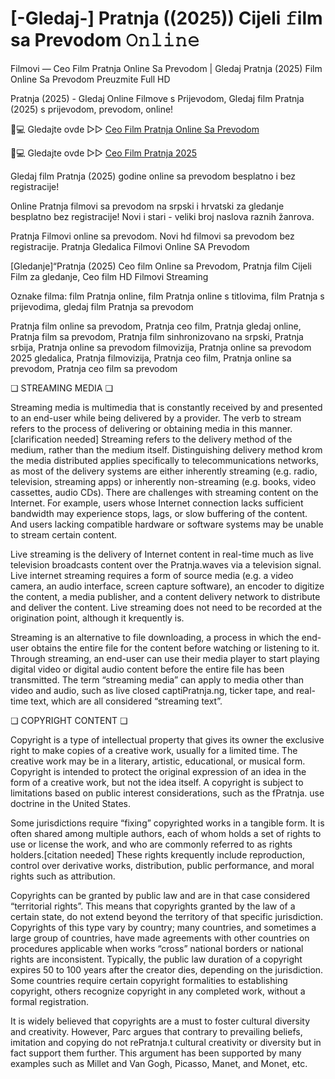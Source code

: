 # [-Gledaj-] Pratnja ((2025)) Cijeli 𝚏ilm sa Prevodom 𝙾𝚗𝚕𝚒𝚗𝚎

Filmovi — Ceo Film Pratnja Online Sa Prevodom | Gledaj Pratnja (2025) Film Online Sa Prevodom Preuzmite Full HD

Pratnja (2025) - Gledaj Online Filmove s Prijevodom, Gledaj film Pratnja (2025) s prijevodom, prevodom, online!

📱💻 Gledajte ovde ▷▷ [Ceo Film Pratnja Online Sa Prevodom](https://t.co/FpLDdEx0wJ)

📱💻 Gledajte ovde ▷▷ [Ceo Film Pratnja 2025](https://t.co/FpLDdEx0wJ)

Gledaj film Pratnja (2025) godine online sa prevodom besplatno i bez registracije!

Online Pratnja filmovi sa prevodom na srpski i hrvatski za gledanje besplatno bez registracije! Novi i stari - veliki broj naslova raznih žanrova.

Pratnja Filmovi online sa prevodom. Novi hd filmovi sa prevodom bez registracije. Pratnja Gledalica Filmovi Online SA Prevodom

[Gledanje]“Pratnja (2025) Ceo film Online sa Prevodom, Pratnja film Cijeli Film za gledanje, Ceo film HD Filmovi Streaming

Oznake filma: film Pratnja online, film Pratnja online s titlovima, film Pratnja s prijevodima, gledaj film Pratnja sa prevodom

Pratnja film online sa prevodom, Pratnja ceo film, Pratnja gledaj online, Pratnja film sa prevodom, Pratnja film sinhronizovano na srpski, Pratnja srbija, Pratnja online sa prevodom filmovizija, Pratnja online sa prevodom 2025 gledalica, Pratnja filmovizija, Pratnja ceo film, Pratnja online sa prevodom, Pratnja ceo film sa prevodom

❏ STREAMING MEDIA ❏

Streaming media is multimedia that is constantly received by and presented to an end-user while being delivered by a provider. The verb to stream refers to the process of delivering or obtaining media in this manner.[clarification needed] Streaming refers to the delivery method of the medium, rather than the medium itself. Distinguishing delivery method krom the media distributed applies specifically to telecommunications networks, as most of the delivery systems are either inherently streaming (e.g. radio, television, streaming apps) or inherently non-streaming (e.g. books, video cassettes, audio CDs). There are challenges with streaming content on the Internet. For example, users whose Internet connection lacks sufficient bandwidth may experience stops, lags, or slow buffering of the content. And users lacking compatible hardware or software systems may be unable to stream certain content.

Live streaming is the delivery of Internet content in real-time much as live television broadcasts content over the Pratnja.waves via a television signal. Live internet streaming requires a form of source media (e.g. a video camera, an audio interface, screen capture software), an encoder to digitize the content, a media publisher, and a content delivery network to distribute and deliver the content. Live streaming does not need to be recorded at the origination point, although it krequently is.

Streaming is an alternative to file downloading, a process in which the end-user obtains the entire file for the content before watching or listening to it. Through streaming, an end-user can use their media player to start playing digital video or digital audio content before the entire file has been transmitted. The term “streaming media” can apply to media other than video and audio, such as live closed captiPratnja.ng, ticker tape, and real-time text, which are all considered “streaming text”.

❏ COPYRIGHT CONTENT ❏

Copyright is a type of intellectual property that gives its owner the exclusive right to make copies of a creative work, usually for a limited time. The creative work may be in a literary, artistic, educational, or musical form. Copyright is intended to protect the original expression of an idea in the form of a creative work, but not the idea itself. A copyright is subject to limitations based on public interest considerations, such as the fPratnja. use doctrine in the United States.

Some jurisdictions require “fixing” copyrighted works in a tangible form. It is often shared among multiple authors, each of whom holds a set of rights to use or license the work, and who are commonly referred to as rights holders.[citation needed] These rights krequently include reproduction, control over derivative works, distribution, public performance, and moral rights such as attribution.

Copyrights can be granted by public law and are in that case considered “territorial rights”. This means that copyrights granted by the law of a certain state, do not extend beyond the territory of that specific jurisdiction. Copyrights of this type vary by country; many countries, and sometimes a large group of countries, have made agreements with other countries on procedures applicable when works “cross” national borders or national rights are inconsistent. Typically, the public law duration of a copyright expires 50 to 100 years after the creator dies, depending on the jurisdiction. Some countries require certain copyright formalities to establishing copyright, others recognize copyright in any completed work, without a formal registration.

It is widely believed that copyrights are a must to foster cultural diversity and creativity. However, Parc argues that contrary to prevailing beliefs, imitation and copying do not rePratnja.t cultural creativity or diversity but in fact support them further. This argument has been supported by many examples such as Millet and Van Gogh, Picasso, Manet, and Monet, etc.
